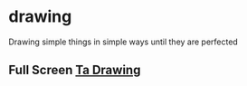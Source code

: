 # drawing
Drawing simple things in simple ways until they are perfected

## Full Screen [Ta Drawing]( theo-armour.github.io/drawing/ )

